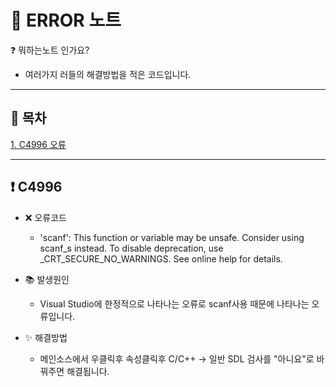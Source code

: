 # 📝 ERROR 노트

❓ 뭐하는노트 인가요? 
  - 여러가지 러들의 해결방법을 적은 코드입니다. 
 
***
📁 목차
-
[1. C4996 오류](#-C4996)
   
***

❗ C4996  
  -
  + ❌ 오류코드
    + 'scanf': This function or variable may be unsafe. Consider using scanf_s instead. To disable deprecation, use _CRT_SECURE_NO_WARNINGS. See online help for details.
  
  + 📚 발생원인
    + Visual Studio에 한정적으로 나타나는 오류로 scanf사용 때문에 나타나는 오류입니다.
  
  + ✨ 해결방법
    + 메인소스에서 우클릭후 속성클릭후 C/C++ -> 일반 SDL 검사를 "아니요"로 바꿔주면 해결됩니다.



